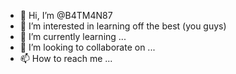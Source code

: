 - 👋 Hi, I’m @B4TM4N87
- 👀 I’m interested in learning off the best (you guys)
- 🌱 I’m currently learning ...
- 💞️ I’m looking to collaborate on ...
- 📫 How to reach me ...

<!---
B4TM4N87/B4TM4N87 is a ✨ special ✨ repository because its `README.md` (this file) appears on your GitHub profile.
You can click the Preview link to take a look at your changes.
--->
